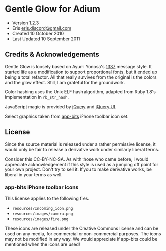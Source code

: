 # Gentle Glow for Adium

* Version 1.2.3
* Eris <eris.discord@gmail.com>
* Created 10 October 2010
* Last Updated 10 September 2011

## Credits & Acknowledgements
Gentle Glow is loosely based on Ayumi Yonosa's [1337][] message style. It
started life as a modification to support proportional fonts, but it ended up
being a total refactor. All that really survives from the original is the
colors and the glow effect. Still, I am grateful for the groundwork.

Color hashing uses the Unix ELF hash algorithm, adapted from Ruby 1.8's
implementation in `rb_str_hash`.

JavaScript magic is provided by [jQuery][] and [jQuery UI][].

Select graphics taken from [app-bits][] iPhone toolbar icon set.

## License
Since the source material is released under a rather permissive license, it
would only be fair to release a derivative work under similarly liberal terms.

Consider this CC-BY-NC-SA. As with those who came before, I would appreciate
acknowledgement if this style is used as a jumping off point for your own
project. Don't try to sell it. If you to make derivative works, be liberal in
your terms as well.

### app-bits iPhone toolbar icons
This license applies to the following files.

* `resources/Incoming_icon.png`
* `resources/images/camera.png`
* `resources/images/fire.png`

These icons are released under the Creative Commons license and can be used on any media, for commercial or non-commercial purposes. The icons may not be modified in any way. We would appreciate if app-bits could be mentioned when the icons are used!

[1337]: http://www.adiumxtras.com/index.php?a=xtras&xtra_id=4042
[app-bits]: http://app-bits.com/
[jQuery]: http://jquery.com
[jQuery UI]: http://jqueryui.com
